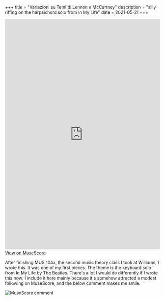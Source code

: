 +++
title = "Variazioni su Temi di Lennon e McCartney"
description = "silly riffing on the harpsichord solo from In My Life"
date = 2021-05-21
+++

<iframe width="100%" height="750" src="https://musescore.com/user/33684233/scores/8089593/embed" frameborder="0" allowfullscreen allow="autoplay; fullscreen"></iframe><span><br>
<a href="https://musescore.com/user/33684233/scores/8089593/s/FafhuN" target="_blank">View on MuseScore</a></span>

After finishing MUS 104a, the second music theory class I took at Williams, I wrote this. It was one of my first pieces. The theme is the keyboard solo from In My Life by The Beatles. There's a lot I would do differently if I wrote this now; I include it here mainly because it's somehow attracted a modest following on MuseScore, and the below comment makes me smile.

![MuseScore comment](/musescore-comment.png)


